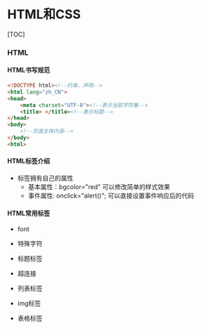 # HTML和CSS

[TOC]

### HTML

#### HTML书写规范

```html
<!DOCTYPE html><!--约束，声明-->
<html lang="zh_CN">
<head>
	<meta charset="UTF-8"><!--表示当前字符集-->
	<title>	</title><!--表示标题-->
</head>
<body>
    <!--页面主体内容-->
</body>
<html>
```



#### HTML标签介绍

* 标签拥有自己的属性
  * 基本属性：bgcolor="red"     可以修改简单的样式效果	
  * 事件属性:   onclick="alert()"; 可以直接设置事件响应后的代码



#### HTML常用标签

* font

* 特殊字符
* 标题标签
* 超连接
* 列表标签
* img标签
* 表格标签
